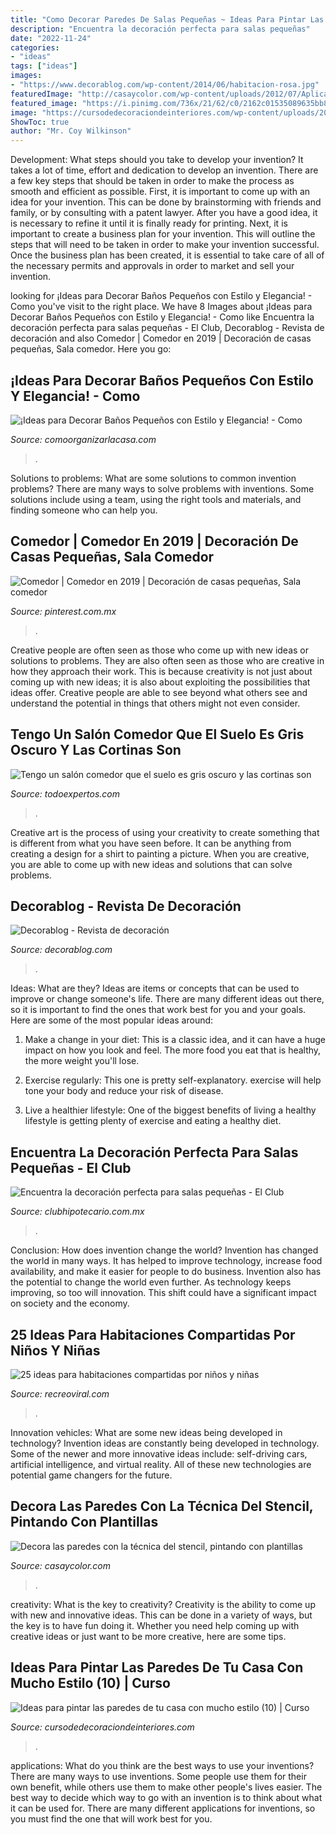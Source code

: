 ```yaml
---
title: "Como Decorar Paredes De Salas Pequeñas ~ Ideas Para Pintar Las Paredes De Tu Casa Con Mucho Estilo (10)"
description: "Encuentra la decoración perfecta para salas pequeñas"
date: "2022-11-24"
categories:
- "ideas"
tags: ["ideas"]
images:
- "https://www.decorablog.com/wp-content/2014/06/habitacion-rosa.jpg"
featuredImage: "http://casaycolor.com/wp-content/uploads/2012/07/Aplicacion-estencil-728x581.jpg"
featured_image: "https://i.pinimg.com/736x/21/62/c0/2162c01535089635bb8c76533e2d5035.jpg?b=t"
image: "https://cursodedecoraciondeinteriores.com/wp-content/uploads/2017/01/Ideas-para-pintar-las-paredes-de-tu-casa-con-mucho-estilo-10.jpg"
ShowToc: true
author: "Mr. Coy Wilkinson"
---
```



Development: What steps should you take to develop your invention?
It takes a lot of time, effort and dedication to develop an invention. There are a few key steps that should be taken in order to make the process as smooth and efficient as possible. First, it is important to come up with an idea for your invention. This can be done by brainstorming with friends and family, or by consulting with a patent lawyer. After you have a good idea, it is necessary to refine it until it is finally ready for printing. Next, it is important to create a business plan for your invention. This will outline the steps that will need to be taken in order to make your invention successful. Once the business plan has been created, it is essential to take care of all of the necessary permits and approvals in order to market and sell your invention.

	

		
looking for ¡Ideas para Decorar Baños Pequeños con Estilo y Elegancia! - Como you've visit to the right place. We have 8 Images about ¡Ideas para Decorar Baños Pequeños con Estilo y Elegancia! - Como like Encuentra la decoración perfecta para salas pequeñas - El Club, Decorablog - Revista de decoración and also Comedor | Comedor en 2019 | Decoración de casas pequeñas, Sala comedor. Here you go:
		
    
## ¡Ideas Para Decorar Baños Pequeños Con Estilo Y Elegancia! - Como

<img loading=lazy src="https://comoorganizarlacasa.com/wp-content/uploads/2017/09/ideas-para-decorar-banos-pequenos-20.jpg" onerror="this.onerror=null;this.src='https://tse1.mm.bing.net/th?id=OIP.fBkikGEbQ3UhegyiCWGXjQHaLV&amp;pid=15.1';" alt="¡Ideas para Decorar Baños Pequeños con Estilo y Elegancia! - Como">

_Source: comoorganizarlacasa.com_

>. 

	

Solutions to problems: What are some solutions to common invention problems?
There are many ways to solve problems with inventions. Some solutions include using a team, using the right tools and materials, and finding someone who can help you.

    
## Comedor | Comedor En 2019 | Decoración De Casas Pequeñas, Sala Comedor

<img loading=lazy src="https://i.pinimg.com/736x/21/62/c0/2162c01535089635bb8c76533e2d5035.jpg?b=t" onerror="this.onerror=null;this.src='https://tse4.mm.bing.net/th?id=OIP.erSHmNd7xv2xMLLZNejrBwC7FN&amp;pid=15.1';" alt="Comedor | Comedor en 2019 | Decoración de casas pequeñas, Sala comedor">

_Source: pinterest.com.mx_

>. 

	

Creative people are often seen as those who come up with new ideas or solutions to problems. They are also often seen as those who are creative in how they approach their work. This is because creativity is not just about coming up with new ideas; it is also about exploiting the possibilities that ideas offer. Creative people are able to see beyond what others see and understand the potential in things that others might not even consider.

    
## Tengo Un Salón Comedor Que El Suelo Es Gris Oscuro Y Las Cortinas Son

<img loading=lazy src="https://blob.todoexpertos.com/uploads/md/aade644e99a64fbdd3943949d9fb71df.jpg" onerror="this.onerror=null;this.src='https://tse1.mm.bing.net/th?id=OIP.Q_fFJ6yfv2TqX8pex9L4RgHaE7&amp;pid=15.1';" alt="Tengo un salón comedor que el suelo es gris oscuro y las cortinas son">

_Source: todoexpertos.com_

>. 

	

Creative art is the process of using your creativity to create something that is different from what you have seen before. It can be anything from creating a design for a shirt to painting a picture. When you are creative, you are able to come up with new ideas and solutions that can solve problems.

    
## Decorablog - Revista De Decoración

<img loading=lazy src="https://www.decorablog.com/wp-content/2014/06/habitacion-rosa.jpg" onerror="this.onerror=null;this.src='https://tse4.mm.bing.net/th?id=OIP.mdUlGk3NNDC-pNml2Pf_cAHaEJ&amp;pid=15.1';" alt="Decorablog - Revista de decoración">

_Source: decorablog.com_

>. 

	

Ideas: What are they?
Ideas are items or concepts that can be used to improve or change someone's life. There are many different ideas out there, so it is important to find the ones that work best for you and your goals. Here are some of the most popular ideas around:
1. Make a change in your diet: This is a classic idea, and it can have a huge impact on how you look and feel. The more food you eat that is healthy, the more weight you'll lose.

2. Exercise regularly: This one is pretty self-explanatory. exercise will help tone your body and reduce your risk of disease.

3. Live a healthier lifestyle: One of the biggest benefits of living a healthy lifestyle is getting plenty of exercise and eating a healthy diet.

    
## Encuentra La Decoración Perfecta Para Salas Pequeñas - El Club

<img loading=lazy src="https://www.clubhipotecario.com.mx/images/easyblog_images/82/salas/sala-negra.jpg" onerror="this.onerror=null;this.src='https://tse1.mm.bing.net/th?id=OIP.xAjJKtG5yPbD932kNFs2HgHaFj&amp;pid=15.1';" alt="Encuentra la decoración perfecta para salas pequeñas - El Club">

_Source: clubhipotecario.com.mx_

>. 

	

Conclusion: How does invention change the world?
Invention has changed the world in many ways. It has helped to improve technology, increase food availability, and make it easier for people to do business. Invention also has the potential to change the world even further. As technology keeps improving, so too will innovation. This shift could have a significant impact on society and the economy.

    
## 25 Ideas Para Habitaciones Compartidas Por Niños Y Niñas

<img loading=lazy src="https://www.recreoviral.com/wp-content/uploads/2015/10/Creativas-habitaciones-compartidas-por-niños-y-niñas-13.jpg" onerror="this.onerror=null;this.src='https://tse1.mm.bing.net/th?id=OIP.WJcSvUb9MypUyjopaPKATAHaFP&amp;pid=15.1';" alt="25 ideas para habitaciones compartidas por niños y niñas">

_Source: recreoviral.com_

>. 

	

Innovation vehicles: What are some new ideas being developed in technology?
Invention ideas are constantly being developed in technology. Some of the newer and more innovative ideas include: self-driving cars, artificial intelligence, and virtual reality. All of these new technologies are potential game changers for the future.

    
## Decora Las Paredes Con La Técnica Del Stencil, Pintando Con Plantillas

<img loading=lazy src="http://casaycolor.com/wp-content/uploads/2012/07/Aplicacion-estencil-728x581.jpg" onerror="this.onerror=null;this.src='https://tse4.mm.bing.net/th?id=OIP.L4bmcO9N0-zT2D_sFBFelQHaF6&amp;pid=15.1';" alt="Decora las paredes con la técnica del stencil, pintando con plantillas">

_Source: casaycolor.com_

>. 

	

creativity: What is the key to creativity?
Creativity is the ability to come up with new and innovative ideas. This can be done in a variety of ways, but the key is to have fun doing it. Whether you need help coming up with creative ideas or just want to be more creative, here are some tips.

    
## Ideas Para Pintar Las Paredes De Tu Casa Con Mucho Estilo (10) | Curso

<img loading=lazy src="https://cursodedecoraciondeinteriores.com/wp-content/uploads/2017/01/Ideas-para-pintar-las-paredes-de-tu-casa-con-mucho-estilo-10.jpg" onerror="this.onerror=null;this.src='https://tse2.mm.bing.net/th?id=OIP.MM_aDBwWCftjRKWeVNVxTAHaJ3&amp;pid=15.1';" alt="Ideas para pintar las paredes de tu casa con mucho estilo (10) | Curso">

_Source: cursodedecoraciondeinteriores.com_

>. 

	

applications: What do you think are the best ways to use your inventions?
There are many ways to use inventions. Some people use them for their own benefit, while others use them to make other people's lives easier. The best way to decide which way to go with an invention is to think about what it can be used for. There are many different applications for inventions, so you must find the one that will work best for you.

